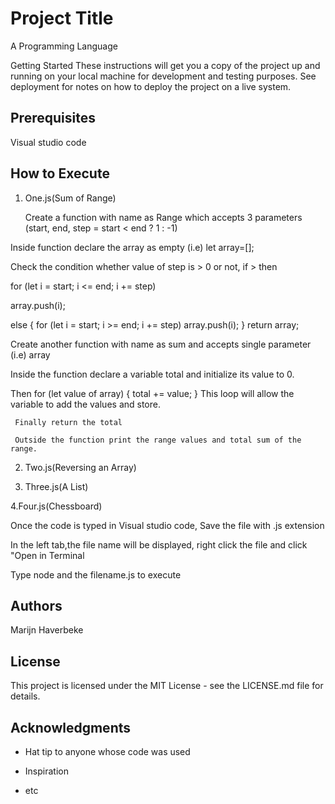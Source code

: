 # Project Title

A Programming Language

Getting Started These instructions will get you a copy of the project up and running on your local machine for development and testing purposes. See deployment for notes on how to deploy the project on a live system.

## Prerequisites

Visual studio code

## How to Execute

1.  One.js(Sum of Range)

     Create a function with name as Range which accepts 3 parameters (start, end, step = start < end ? 1 : -1) 
  
  Inside function declare the array as empty (i.e) let array=[];
  
  Check the condition whether value of step is > 0 or not, if > then 
  
  for (let i = start; i <= end; i += step) 
      
  array.push(i);

  else
     {
      for (let i = start; i >= end; i += step) array.push(i);
     }
    return array;
    
    
  Create another function with name as sum and accepts single parameter   (i.e) array
  
  Inside the function declare a variable total and initialize its value to 0.
  
  Then for (let value of array) 
    {
      total += value;
    }
     This loop will allow the variable to add the values and store.
     
     Finally return the total
     
     Outside the function print the range values and total sum of the range.
     
2. Two.js(Reversing an Array)

    
3. Three.js(A List)

4.Four.js(Chessboard)

Once the code is typed in Visual studio code, Save the file with .js extension

In the left tab,the file name will be displayed, right click the file and click "Open in Terminal

Type node and the filename.js to execute

## Authors

Marijn Haverbeke

## License 

This project is licensed under the MIT License - see the LICENSE.md file for details.

## Acknowledgments 

* Hat tip to anyone whose code was used 

* Inspiration 

* etc
